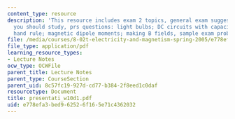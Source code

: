 ```yaml
---
content_type: resource
description: 'This resource includes exam 2 topics, general exam suggestions, what
  you should study, prs questions: light bulbs; DC circuits with capacitors; right
  hand rule; magnetic dipole moments; making B fields, sample exam problems and solutions.'
file: /media/courses/8-02t-electricity-and-magnetism-spring-2005/e778efa3bed962526f165e71c4362032_presentati_w10d1.pdf
file_type: application/pdf
learning_resource_types:
- Lecture Notes
ocw_type: OCWFile
parent_title: Lecture Notes
parent_type: CourseSection
parent_uid: 8c57fc19-927d-cd77-b384-2f8eed1c0daf
resourcetype: Document
title: presentati_w10d1.pdf
uid: e778efa3-bed9-6252-6f16-5e71c4362032
---
```

